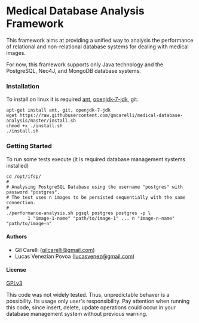 # Medical Database Analysis Framework

This framework aims at providing a unified way to analysis the performance of relational and non-relational database systems for dealing with medical images.

For now, this framework supports only Java technology and the PostgreSQL, Neo4J, and MongoDB database systems.

### Installation

To install on linux it is required [ant](http://ant.apache.org/), [openjdk-7-jdk](http://openjdk.java.net/), git.

```
apt-get install ant, git, openjdk-7-jdk
wget https://raw.githubusercontent.com/gmcarelli/medical-database-analysis/master/install.sh
chmod +x ./install.sh
./install.sh 
```

### Getting Started

To run some tests execute (it is required database management systems installed)

```
cd /opt/ifsp/
#
# Analysing PostgreSQL Database using the username "postgres" with password "postgres". 
# The test uses n images to be persisted sequentially with the same connection. 
#
./performance-analysis.sh pgsql postgres postgres -p \ 
		1 "image-1-name" "path/to/image-1" ... n "image-n-name" "path/to/image-n"
```

#### Authors
* Gil Carelli (gilcarelli@gmail.com)
* Lucas Venezian Povoa (lucasvenez@gmail.com)

#### License

[GPLv3](https://www.gnu.org/licenses/gpl-3.0.html)

This code was not widely tested. Thus, unpredictable behaver is a possibility. Its usage only user's responsibility. Pay attention when running this code, since insert, delete, update operations could occur in your database management system without previous warning.
